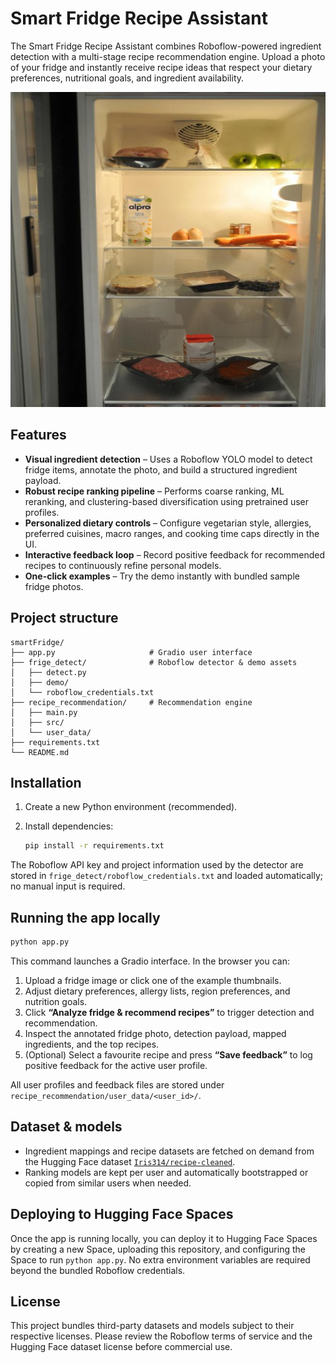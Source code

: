 # Smart Fridge Recipe Assistant

The Smart Fridge Recipe Assistant combines Roboflow-powered ingredient detection with a multi-stage recipe recommendation engine. Upload a photo of your fridge and instantly receive recipe ideas that respect your dietary preferences, nutritional goals, and ingredient availability.

![Smart Fridge workflow](frige_detect/demo/t2.jpg)

## Features

- **Visual ingredient detection** – Uses a Roboflow YOLO model to detect fridge items, annotate the photo, and build a structured ingredient payload.
- **Robust recipe ranking pipeline** – Performs coarse ranking, ML reranking, and clustering-based diversification using pretrained user profiles.
- **Personalized dietary controls** – Configure vegetarian style, allergies, preferred cuisines, macro ranges, and cooking time caps directly in the UI.
- **Interactive feedback loop** – Record positive feedback for recommended recipes to continuously refine personal models.
- **One-click examples** – Try the demo instantly with bundled sample fridge photos.

## Project structure

```
smartFridge/
├── app.py                     # Gradio user interface
├── frige_detect/              # Roboflow detector & demo assets
│   ├── detect.py
│   ├── demo/
│   └── roboflow_credentials.txt
├── recipe_recommendation/     # Recommendation engine
│   ├── main.py
│   ├── src/
│   └── user_data/
├── requirements.txt
└── README.md
```

## Installation

1. Create a new Python environment (recommended).
2. Install dependencies:

   ```bash
   pip install -r requirements.txt
   ```

The Roboflow API key and project information used by the detector are stored in `frige_detect/roboflow_credentials.txt` and loaded automatically; no manual input is required.

## Running the app locally

```bash
python app.py
```

This command launches a Gradio interface. In the browser you can:

1. Upload a fridge image or click one of the example thumbnails.
2. Adjust dietary preferences, allergy lists, region preferences, and nutrition goals.
3. Click **“Analyze fridge & recommend recipes”** to trigger detection and recommendation.
4. Inspect the annotated fridge photo, detection payload, mapped ingredients, and the top recipes.
5. (Optional) Select a favourite recipe and press **“Save feedback”** to log positive feedback for the active user profile.

All user profiles and feedback files are stored under `recipe_recommendation/user_data/<user_id>/`.

## Dataset & models

- Ingredient mappings and recipe datasets are fetched on demand from the Hugging Face dataset [`Iris314/recipe-cleaned`](https://huggingface.co/datasets/Iris314/recipe-cleaned).
- Ranking models are kept per user and automatically bootstrapped or copied from similar users when needed.

## Deploying to Hugging Face Spaces

Once the app is running locally, you can deploy it to Hugging Face Spaces by creating a new Space, uploading this repository, and configuring the Space to run `python app.py`. No extra environment variables are required beyond the bundled Roboflow credentials.

## License

This project bundles third-party datasets and models subject to their respective licenses. Please review the Roboflow terms of service and the Hugging Face dataset license before commercial use.
